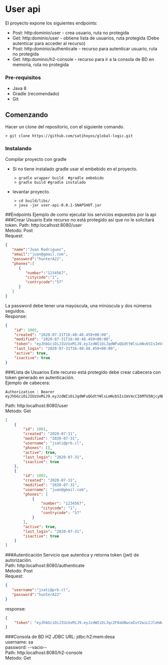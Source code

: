 # User api 
El proyecto expone los siguientes endpoints:
* Post: http:dominio/user - crea usuario, ruta no protegida
* Get: http:dominio/user - obtiene lista de usuarios, ruta protegida (Debe autenticar para acceder al recurso)
* Post: http:dominio/authenticate - recurso para autenticar usuario, ruta no protegida
* Get: http:dominio/h2-console - recurso para ir a la consola de BD en memoria, ruta no protegida
### Pre-requisitos
* Java 8
* Gradle (recomendado)
* Git
## Comenzando 
Hacer un clone del repositorio, con el siguiente comando.
```
> git clone https://github.com/satihoyos/global-logic.git
```
### Instalando 
Compilar proyecto con gradle
* Si no tiene instalado gradle usar el embebido en el proyecto.
```
    > gradle wrapper build  #gradle embebido                        
    > gradle build #gradle instalado
```
* levantar proyecto.
```
    > cd build/libs/
    > java -jar user-api-0.0.1-SNAPSHOT.jar
```
##Endpoints
Ejemplo de como ejecutar los servicios expuestos por la api
###Crear Usuario
Este recurso no está protegido así que no le solicitará token.
Path: http:localhost:8080/user <br/>
Metodo: Post <br/>
Request:
```json
{
   "name":"Juan Rodriguez",
   "email":"juan@gmail.com",
   "password":"hunterA22",
   "phones":[
      {
         "number":"1234567",
         "citycode":"1",
         "contrycode":"57"
      }
   ]
}
```
La password debe tener una mayúscula, una minúscula y dos números seguidos.<br/>
Response:
```json
{
    "id": 1002,
    "created": "2020-07-31T16:40:48.459+00:00",
    "modified": "2020-07-31T16:40:48.459+00:00",
    "token": "eyJhbGciOiJIUzUxMiJ9.eyJzdWIiOiJqdWFuQGdtYWlsLmNvbSIsImV4cCI6MTU5NjgxODQ0OCwiaWF0IjoxNTk2MjEzNjQ4fQ.tK2SCJbrE-fL9ayXfm1Dct8hoXXhnyDzZqOfJguEXGMk7e3gSKfZ-qBhAfbK8dv4LaeHTS-lbmdEc2IrqVQoYA",
    "last_login": "2020-07-31T16:40:48.459+00:00",
    "active": true,
    "isactive": true
}
```
###Lista de Usuarios
Este recurso está protegido debe crear cabecera con token generado en autenticación.<br/>
Ejemplo de cabecera:
```
Authorization : Bearer eyJhbGciOiJIUzUxMiJ9.eyJzdWIiOiJqdWFuQGdtYWlsLmNvbSIsImV4cCI6MTU5NjcyNDc0MSwiaWF0IjoxNTk2MTE5OTQxfQ.YDUOGcwmjTVX2AWVX0dYMTQwadCYdokDuIG1dfPQiRsM9c9LZLVxHuiXRKcpR1uOpEeg9YOt0GEt3MTm3WxZWg
```
Path: http:localhost:8080/user <br/>
Metodo: Get <br/>
```json
[
    {
        "id": 1001,
        "created": "2020-07-31",
        "modified": "2020-07-31",
        "username": "jsati@prb.cl",
        "phones": [],
        "active": true,
        "last_login": "2020-07-31",
        "isactive": true
    },
    {
        "id": 1002,
        "created": "2020-07-31",
        "modified": "2020-07-31",
        "username": "juan@gmail.com",
        "phones": [
            {
                "number": "1234567",
                "citycode": "1",
                "contrycode": "57"
            }
        ],
        "active": true,
        "last_login": "2020-07-31",
        "isactive": true
    }
]
```
###Autenticación
Servicio que autentica y retorna token (jwt) de autorización. <br/>
Path: http:localhost:8080/authenticate <br/>
Metodo: Post <br/>
Request:
```json
{
   "username":"jsati@prb.cl",
   "password":"hunterA22"
}
```
response:
```json
{
    "token": "eyJhbGciOiJIUzUxMiJ9.eyJzdWIiOiJqc2F0aUBwcmIuY2wiLCJleHAiOjE1OTY2OTYyODQsImlhdCI6MTU5NjA5MTQ4NH0.6RzUHCRx6P2BqG2eVPBW0Bcg5abdHWpg6PDH1UzKx8RUc7Ks1PpF6XZQKuusqVxIPhT-O_Y-djP_SvSD9uQbcg"
}
```
###Consola de BD H2
JDBC URL: jdbc:h2:mem:desa <br/>
username: sa <br/>
password: --vacio-- <br/>
Path: http:localhost:8080/h2-console <br/>
Metodo: Get <br/>

